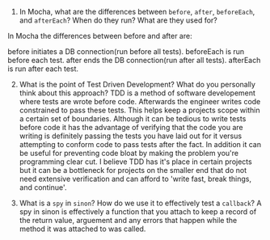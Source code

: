 <!-- Answers to the Short Answer Essay Questions go here -->

1. In Mocha, what are the differences between `before`, `after`, `beforeEach`, and `afterEach`? When do they run? What are they used for?

In Mocha the differences between before and after are:

before initiates a DB connection(run before all tests). beforeEach is run before each test.
after ends the DB connection(run after all tests). afterEach is run after each test. 

2. What is the point of Test Driven Development? What do you personally think about this approach?
TDD is a method of software developement where tests are wrote before code. Afterwards the engineer writes code constrained to pass these tests. This helps keep a projects scope within a certain set of boundaries. Although it can be tedious to write tests before code it has the advantage of verifying that the code you are writing is definitely passing the tests you have laid out for it versus attempting to conform code to pass tests after the fact. In addition it can be useful for preventing code bloat by making the problem you're programming clear cut. I believe TDD has it's place in certain projects but it can be a bottleneck for projects on the smaller end that do not need extensive verification and can afford to 'write fast, break things, and continue'. 

3. What is a `spy` in `sinon`? How do we use it to effectively test a `callback`?
A spy in sinon is effectively a function that you attach to keep a record of the return value, arguement and any errors that happen while the method it was attached to was called. 

